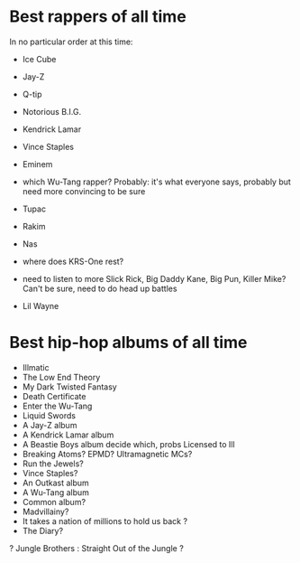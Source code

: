 # Best rappers of all time
In no particular order at this time:

* Ice Cube
* Jay-Z
* Q-tip
* Notorious B.I.G.
* Kendrick Lamar
* Vince Staples
* Eminem


* which Wu-Tang rapper?
Probably: it's what everyone says, probably but need more convincing to be sure
* Tupac
* Rakim
* Nas
* where does KRS-One rest?
* need to listen to more Slick Rick, Big Daddy Kane, Big Pun, Killer Mike?
Can't be sure, need to do head up battles
* Lil Wayne



# Best hip-hop albums of all time
* Illmatic
* The Low End Theory
* My Dark Twisted Fantasy
* Death Certificate
* Enter the Wu-Tang
* Liquid Swords
* A Jay-Z album
* A Kendrick Lamar album
* A Beastie Boys album decide which, probs Licensed to Ill
* Breaking Atoms?  EPMD? Ultramagnetic MCs?
* Run the Jewels?
* Vince Staples?
* An Outkast album
* A Wu-Tang album
* Common album?
* Madvillainy?
* It takes a nation of millions to hold us back ?
* The Diary?

? Jungle Brothers : Straight Out of the Jungle ?
